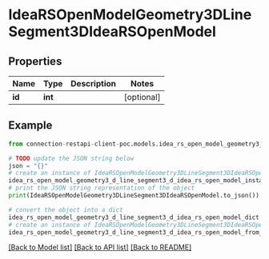 # IdeaRSOpenModelGeometry3DLineSegment3DIdeaRSOpenModel


## Properties

Name | Type | Description | Notes
------------ | ------------- | ------------- | -------------
**id** | **int** |  | [optional] 

## Example

```python
from connection-restapi-client-poc.models.idea_rs_open_model_geometry3_d_line_segment3_d_idea_rs_open_model import IdeaRSOpenModelGeometry3DLineSegment3DIdeaRSOpenModel

# TODO update the JSON string below
json = "{}"
# create an instance of IdeaRSOpenModelGeometry3DLineSegment3DIdeaRSOpenModel from a JSON string
idea_rs_open_model_geometry3_d_line_segment3_d_idea_rs_open_model_instance = IdeaRSOpenModelGeometry3DLineSegment3DIdeaRSOpenModel.from_json(json)
# print the JSON string representation of the object
print(IdeaRSOpenModelGeometry3DLineSegment3DIdeaRSOpenModel.to_json())

# convert the object into a dict
idea_rs_open_model_geometry3_d_line_segment3_d_idea_rs_open_model_dict = idea_rs_open_model_geometry3_d_line_segment3_d_idea_rs_open_model_instance.to_dict()
# create an instance of IdeaRSOpenModelGeometry3DLineSegment3DIdeaRSOpenModel from a dict
idea_rs_open_model_geometry3_d_line_segment3_d_idea_rs_open_model_from_dict = IdeaRSOpenModelGeometry3DLineSegment3DIdeaRSOpenModel.from_dict(idea_rs_open_model_geometry3_d_line_segment3_d_idea_rs_open_model_dict)
```
[[Back to Model list]](../README.md#documentation-for-models) [[Back to API list]](../README.md#documentation-for-api-endpoints) [[Back to README]](../README.md)


